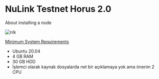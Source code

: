 # NuLink Testnet Horus 2.0
About installing a node

![nlk](https://github.com/Lorento34/NuLink-Testnet-Horus-2.0/assets/84406096/5942336a-d881-4c50-8504-63fc6609c957)


[Minimum System Requirements](https://docs.nulink.org/products/stakers/nulink_worker#minimum-system-requirements)

 - Ubuntu 20.04
 - 4 GB RAM
 - 30 GB HDD
 - İşlemci olarak kaynak dosyalarda net bir açıklamaya yok ama önerim 2 CPU
